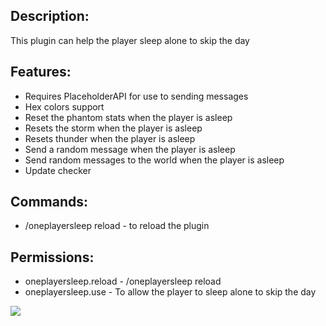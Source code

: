 ## Description:
This plugin can help the player sleep alone to skip the day

## Features:
<ul>
  <li>Requires PlaceholderAPI for use to sending messages</li>
  <li>Hex colors support</li>
  <li>Reset the phantom stats when the player is asleep</li>
  <li>Resets the storm when the player is asleep</li>
  <li>Resets thunder when the player is asleep</li>
  <li>Send a random message when the player is asleep</li>
  <li>Send random messages to the world when the player is asleep</li>
  <li>Update checker</li>
</ul>

## Commands:
<ul>
  <li>/oneplayersleep reload - to reload the plugin</li>
</ul>

## Permissions:
<ul>
  <li>oneplayersleep.reload - /oneplayersleep reload</li>
  <li>oneplayersleep.use - To allow the player to sleep alone to skip the day</li>
</ul
<br>
<img src="https://bstats.org/signatures/bukkit/OnePlayerSleep%20-%20M4h45amu7x.svg">
